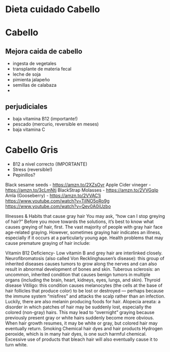 # Dieta cuidado Cabello

# Cabello
## Mejora caida de cabello
- ingesta de vegetales
- transplante de materia fecal
- leche de soja
- pimienta jalapeño
- semillas de calabaza
- 
## perjudiciales
- baja vitamina B12 (importante!)
- pescado (mercurio, reversible en meses)
- baja vitamina C 

# Cabello Gris
- B12 a nivel correcto (IMPORTANTE)
- Stress (reversible!)
- Pepinillos?

Black sesame seeds              - https://amzn.to/2XZsOyr
Apple Cider vineger               - https://amzn.to/3cLmNtj
BlackStrap Molasses            - https://amzn.to/2VVGqIp
Amla (Gooseberry)                - https://amzn.to/2VVAC1i
https://www.youtube.com/watch?v=TiINO5oRo9g
https://www.youtube.com/watch?v=Qev0A0iUzbo

Illnesses & Habits  that cause gray hair
You may ask, “how can I stop greying of hair?” Before you move towards the solutions, it’s best to know what causes greying of hair, first. The vast majority of people with gray hair face age-related graying. However, sometimes graying hair indicates an illness, especially if it occurs at a particularly young age. Health problems that may cause premature graying of hair include:

Vitamin B12 Deficiency- Low vitamin B and grey hair are interlinked closely.
Neurofibromatosis (also called Von Recklinghausen’s disease): this group of inherited diseases causes tumors to grow along the nerves and can also result in abnormal development of bones and skin.
Tuberous sclerosis: an uncommon, inherited condition that causes benign tumors in multiple organs (including the brain, heart, kidneys, eyes, lungs, and skin).
Thyroid disease
Vitiligo: this condition causes melanocytes (the cells at the base of hair follicles that produce color) to be lost or destroyed — perhaps because the immune system “misfires” and attacks the scalp rather than an infection. Luckily, there are also melanin producing foods for hair.
Alopecia areata: a disorder in which patches of hair may be suddenly lost, especially the colored (non-gray) hairs. This may lead to “overnight” graying because previously present gray or white hairs suddenly become more obvious. When hair growth resumes, it may be white or gray, but colored hair may eventually return.
Smoking
Chemical hair dyes and hair products
Hydrogen peroxide, which is in many hair dyes, is one such harmful chemical. Excessive use of products that bleach hair will also eventually cause it to turn white.

